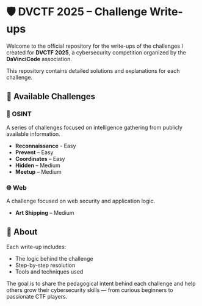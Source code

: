 # 🛡️ DVCTF 2025 – Challenge Write-ups

Welcome to the official repository for the write-ups of the challenges I created for **DVCTF 2025**, a cybersecurity competition organized by the **DaVinciCode** association.

This repository contains detailed solutions and explanations for each challenge.

## 🧩 Available Challenges

### 🔎 OSINT
A series of challenges focused on intelligence gathering from publicly available information.

- **Reconnaissance** - Easy
- **Prevent** – Easy
- **Coordinates** – Easy
- **Hidden** – Medium
- **Meetup** – Medium

### 🌐 Web
A challenge focused on web security and application logic.

- **Art Shipping** – Medium

## 📝 About

Each write-up includes:
- The logic behind the challenge
- Step-by-step resolution
- Tools and techniques used

The goal is to share the pedagogical intent behind each challenge and help others grow their cybersecurity skills — from curious beginners to passionate CTF players.

